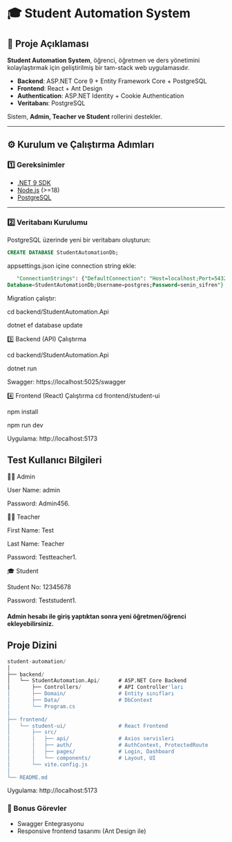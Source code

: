 # 🎓 Student Automation System

## 📌 Proje Açıklaması
**Student Automation System**, öğrenci, öğretmen ve ders yönetimini kolaylaştırmak için geliştirilmiş bir tam-stack web uygulamasıdır.  

- **Backend**: ASP.NET Core 9 + Entity Framework Core + PostgreSQL  
- **Frontend**: React + Ant Design  
- **Authentication**: ASP.NET Identity + Cookie Authentication  
- **Veritabanı**: PostgreSQL  

Sistem, **Admin, Teacher ve Student** rollerini destekler.  

---

## ⚙️ Kurulum ve Çalıştırma Adımları  

### 1️⃣ Gereksinimler
- [.NET 9 SDK](https://dotnet.microsoft.com/en-us/download/dotnet/9.0)  
- [Node.js](https://nodejs.org/) (>=18)  
- [PostgreSQL](https://www.postgresql.org/download/)  

---

### 2️⃣ Veritabanı Kurulumu
PostgreSQL üzerinde yeni bir veritabanı oluşturun:  
  ```sql 
  CREATE DATABASE StudentAutomationDb;
```
appsettings.json içine connection string ekle:
```sql
   "ConnectionStrings": {"DefaultConnection": "Host=localhost;Port=5432;
Database=StudentAutomationDb;Username=postgres;Password=senin_sifren"}
   ```
Migration çalıştır:

cd backend/StudentAutomation.Api

dotnet ef database update

3️⃣ Backend (API) Çalıştırma

cd backend/StudentAutomation.Api

dotnet run

Swagger: https://localhost:5025/swagger


4️⃣ Frontend (React) Çalıştırma
cd frontend/student-ui

npm install

npm run dev

Uygulama: http://localhost:5173



## Test Kullanıcı Bilgileri
👨‍💼 Admin

User Name: admin

Password: Admin456.

👩‍🏫 Teacher

First Name: Test

Last Name: Teacher

Password: Testteacher1.

🎓 Student

Student No: 12345678

Password: Teststudent1.

#### Admin hesabı ile giriş yaptıktan sonra yeni öğretmen/öğrenci ekleyebilirsiniz.

## Proje Dizini
```sql
student-automation/
│
├── backend/
│   └── StudentAutomation.Api/      # ASP.NET Core Backend
│       ├── Controllers/            # API Controller'ları
│       ├── Domain/                 # Entity sınıfları
│       ├── Data/                   # DbContext
│       └── Program.cs
│
├── frontend/
│   └── student-ui/                 # React Frontend
│       ├── src/
│       │   ├── api/                # Axios servisleri
│       │   ├── auth/               # AuthContext, ProtectedRoute
│       │   ├── pages/              # Login, Dashboard
│       │   └── components/         # Layout, UI
│       └── vite.config.js
│
└── README.md
```


Uygulama: http://localhost:5173

### 🎁 Bonus Görevler
+ Swagger Entegrasyonu
+ Responsive frontend tasarımı (Ant Design ile)
